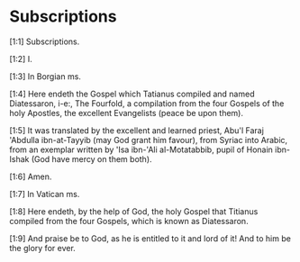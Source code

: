 # Subscriptions

[1:1] Subscriptions.

[1:2] I.

[1:3] In Borgian ms.

[1:4] Here endeth the Gospel which Tatianus compiled and named Diatessaron, i-e:, The Fourfold, a compilation from the four Gospels of the holy Apostles, the excellent Evangelists (peace be upon them).

[1:5] It was translated by the excellent and learned priest, Abu'l Faraj 'Abdulla ibn-at-Tayyib (may God grant him favour), from Syriac into Arabic, from an exemplar written by 'Isa ibn-'Ali al-Motatabbib, pupil of Honain ibn-Ishak (God have mercy on them both).

[1:6] Amen.

[1:7] In Vatican ms.

[1:8] Here endeth, by the help of God, the holy Gospel that Titianus compiled from the four Gospels, which is known as Diatessaron.

[1:9] And praise be to God, as he is entitled to it and lord of it!  And to him be the glory for ever.


